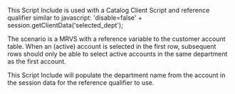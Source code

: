 This Script Include is used with a Catalog Client Script and reference qualifier similar to
javascript: 'disable=false' + session.getClientData('selected_dept');

The scenario is a MRVS with a reference variable to the customer account table.  When an (active) account is selected in the first row, subsequent rows should only be able to select active accounts in the same department as the first account.

This Script Include will populate the department name from the account in the session data for the reference qualifier to use.
